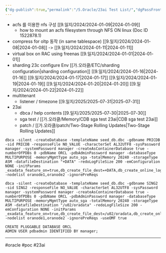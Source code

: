 ```yaml
---
{"dg-publish":true,"permalink":"/5.Oracle/23ai Test List/","dgPassFrontmatter":true,"noteIcon":""}
---
```


- acfs 를 이용한 nfs 구성 [[9.일지/2024/2024-01-09\|2024-01-09]]
   - how to mount an acfs filesystem through NFS ON linux (Doc ID 1522878.1) 
- compress for oltp 동작 (in same tablespace) [[9.일지/2024/2024-01-08\|2024-01-08]] -> [[9.일지/2024/2024-01-11\|2024-01-11]]
- virtual box on RAC using freenas [[9.일지/2024/2024-01-01\|2024-01-01]]
- sharding 23c configure Env [[가.오라클/ETC/sharding configuration\|sharding configuration]] [[9.일지/2024/2024-01-16\|2024-01-16]] [[9.일지/2024/2024-01-17\|2024-01-17]] [[9.일지/2024/2024-01-19\|2024-01-19]] [[9.일지/2024/2024-01-20\|2024-01-20]] [[9.일지/2024/2024-01-22\|2024-01-22]]
- multitenant 
	- listener / timezone [[9.일지/2025/2025-07-31\|2025-07-31]]
- 23ai 
	- dbca / help contents [[9.일지/2025/2025-07-30\|2025-07-30]]
	- sga test / [[가.오라클/Memory/CDB sga test 23ai\|CDB sga test 23ai]]
	- patch / [[가.오라클/patch/Two-Stage Rolling Updates\|Two-Stage Rolling Updates]]

```
dbca -silent -createDatabase -templateName seed_db.dbc -gdbname PRICDB -sid PRICDB -responseFile NO_VALUE -characterSet AL32UTF8 -sysPassword manager -systemPassword manager -createAsContainerDatabase true -numberOfPDBs 0 -pdbName ORCL -pdbAdminPassword manager -databaseType MULTIPURPOSE -memoryMgmtType auto_sga -totalMemory 20240 -storageType ASM -datafileDestination "+DATA" -redoLogFileSize 200 -emConfiguration NONE -initParams _exadata_feature_on=true,db_create_file_dest=+DATA,db_create_online_log_dest_1=+DATA -nodelist oranode1,oranode2 -ignorePreReqs 

dbca -silent -createDatabase -templateName seed_db.dbc -gdbname SING2 -sid SING2 -responseFile NO_VALUE -characterSet AL32UTF8 -sysPassword manager -systemPassword manager -createAsContainerDatabase true -numberOfPDBs 0 -pdbName ORCL -pdbAdminPassword manager -databaseType MULTIPURPOSE -memoryMgmtType auto_sga -totalMemory 20240 -storageType ASM -datafileDestination "/u02/oradata" -redoLogFileSize 200 -emConfiguration NONE -initParams _exadata_feature_on=true,db_create_file_dest=/u02/oradata,db_create_online_log_dest_1=/u02/oradata -nodelist oranode1,oranode2 -ignorePreReqs -useOMF true

CREATE PLUGGABLE DATABASE ORCL
ADMIN USER pdbadmin IDENTIFIED BY manager;
```


---

#oracle #poc #23ai 